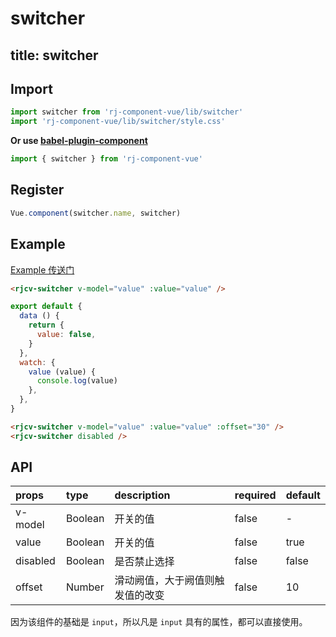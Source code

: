 # switcher

title: switcher
---

## Import

``` js
import switcher from 'rj-component-vue/lib/switcher'
import 'rj-component-vue/lib/switcher/style.css'
```

**Or use [babel-plugin-component](https://www.npmjs.com/package/babel-plugin-component)**

``` js
import { switcher } from 'rj-component-vue'
```

## Register

``` js
Vue.component(switcher.name, switcher)
```

## Example

[Example 传送门](//zhouyu1993.github.io/rjcv/#/switcher)

``` html
<rjcv-switcher v-model="value" :value="value" />
```

``` js
export default {
  data () {
    return {
      value: false,
    }
  },
  watch: {
    value (value) {
      console.log(value)
    },
  },
}
```

``` html
<rjcv-switcher v-model="value" :value="value" :offset="30" />
<rjcv-switcher disabled />
```

## API

| props | type | description | required | default |
|:---|:---|:---|:--|:---|
| v-model | Boolean | 开关的值 | false | - |
| value | Boolean | 开关的值 | false | true |
| disabled | Boolean | 是否禁止选择 | false | false |
| offset | Number | 滑动阙值，大于阙值则触发值的改变 | false | 10 |

因为该组件的基础是 `input`，所以凡是 `input` 具有的属性，都可以直接使用。
